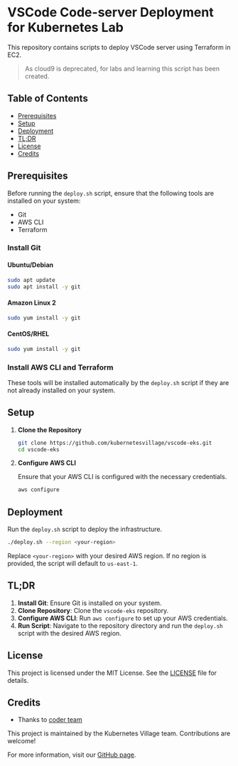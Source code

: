 
# VSCode Code-server Deployment for Kubernetes Lab

This repository contains scripts to deploy VSCode server using Terraform in EC2.

> As cloud9 is deprecated, for labs and learning this script has been created.

## Table of Contents

- [Prerequisites](#prerequisites)
- [Setup](#setup)
- [Deployment](#deployment)
- [TL;DR](#tldr)
- [License](#license)
- [Credits](#credits)

## Prerequisites

Before running the `deploy.sh` script, ensure that the following tools are installed on your system:

- Git
- AWS CLI
- Terraform

### Install Git

#### Ubuntu/Debian

```bash
sudo apt update
sudo apt install -y git
```

#### Amazon Linux 2

```bash
sudo yum install -y git
```

#### CentOS/RHEL

```bash
sudo yum install -y git
```

### Install AWS CLI and Terraform

These tools will be installed automatically by the `deploy.sh` script if they are not already installed on your system.

## Setup

1. **Clone the Repository**

    ```bash
    git clone https://github.com/kubernetesvillage/vscode-eks.git
    cd vscode-eks
    ```

2. **Configure AWS CLI**

    Ensure that your AWS CLI is configured with the necessary credentials.

    ```bash
    aws configure
    ```

## Deployment

Run the `deploy.sh` script to deploy the infrastructure.

```bash
./deploy.sh --region <your-region>
```

Replace `<your-region>` with your desired AWS region. If no region is provided, the script will default to `us-east-1`.

## TL;DR

1. **Install Git**: Ensure Git is installed on your system.
2. **Clone Repository**: Clone the `vscode-eks` repository.
3. **Configure AWS CLI**: Run `aws configure` to set up your AWS credentials.
4. **Run Script**: Navigate to the repository directory and run the `deploy.sh` script with the desired AWS region.

## License

This project is licensed under the MIT License. See the [LICENSE](LICENSE) file for details.

## Credits
- Thanks to [coder team](https://github.com/coder/deploy-code-server)


This project is maintained by the Kubernetes Village team. Contributions are welcome!

For more information, visit our [GitHub page](https://github.com/kubernetesvillage).
